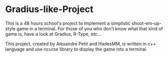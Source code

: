 # Gradius-like-Project
This is a 48 hours school's project to implement a simplistic shoot-em-up-style game in a terminal. For those of you who don’t know what that kind of game is, have a look at Gradius, R-Type, etc...

This project, created by Alexandre Petit and HadesMM, is written in c++ language and use ncurse library to display the game into a terminal.
